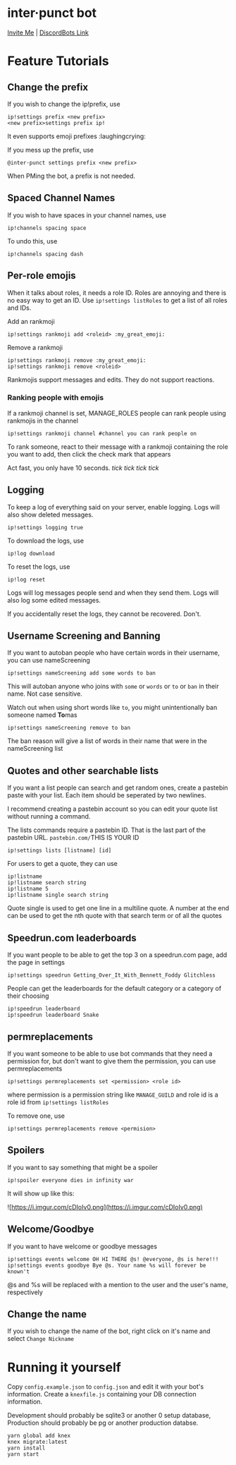 # inter·punct bot

[Invite Me](https://discordapp.com/api/oauth2/authorize?client_id=433078185555656705&permissions=268445780&scope=bot) | [DiscordBots Link](https://discordbots.org/bot/433078185555656705)

<!-- [![Discuss](https://img.shields.io/discord/446481361692524545.svg)](https://discord.gg/j7qpZdE) -->

# Feature Tutorials

## Change the prefix

If you wish to change the ip!prefix, use

    ip!settings prefix <new prefix>
    <new prefix>settings prefix ip!

It even supports emoji prefixes :laughingcrying:

If you mess up the prefix, use

    @inter·punct settings prefix <new prefix>

When PMing the bot, a prefix is not needed.

## Spaced Channel Names

If you wish to have spaces in your channel names, use

    ip!channels spacing space

To undo this, use

    ip!channels spacing dash

## Per-role emojis

When it talks about roles, it needs a role ID. Roles are annoying and there is no easy way to get an ID. Use `ip!settings listRoles` to get a list of all roles and IDs.

Add an rankmoji

    ip!settings rankmoji add <roleid> :my_great_emoji:

Remove a rankmoji

    ip!settings rankmoji remove :my_great_emoji:
    ip!settings rankmoji remove <roleid>

Rankmojis support messages and edits. They do not support reactions.

### Ranking people with emojis

If a rankmoji channel is set, MANAGE_ROLES people can rank people using rankmojis in the channel

    ip!settings rankmoji channel #channel you can rank people on

To rank someone, react to their message with a rankmoji containing the role you want to add, then click the check mark that appears

Act fast, you only have 10 seconds. *tick* *tick* *tick* *tick*

## Logging

To keep a log of everything said on your server, enable logging. Logs will also show deleted messages.

    ip!settings logging true

To download the logs, use

    ip!log download

To reset the logs, use

    ip!log reset

Logs will log messages people send and when they send them. Logs will also log some edited messages.

If you accidentally reset the logs, they cannot be recovered. Don't.

## Username Screening and Banning

If you want to autoban people who have certain words in their username, you can use nameScreening

    ip!settings nameScreening add some words to ban

This will autoban anyone who joins with `some` or `words` or `to` or `ban` in their name. Not case sensitive.

Watch out when using short words like `to`, you might unintentionally ban someone named **To**mas

    ip!settings nameScreening remove to ban

The ban reason will give a list of words in their name that were in the nameScreening list

## Quotes and other searchable lists

If you want a list people can search and get random ones, create a pastebin paste with your list. Each item should be seperated by two newlines.

I recommend creating a pastebin account so you can edit your quote list without running a command.

The lists commands require a pastebin ID. That is the last part of the pastebin URL. `pastebin.com/`THIS IS YOUR ID

    ip!settings lists [listname] [id]

For users to get a quote, they can use

    ip!listname
    ip!listname search string
    ip!listname 5
    ip!listname single search string

Quote single is used to get one line in a multiline quote. A number at the end can be used to get the nth quote with that search term or of all the quotes

## Speedrun.com leaderboards

If you want people to be able to get the top 3 on a speedrun.com page, add the page in settings

    ip!settings speedrun Getting_Over_It_With_Bennett_Foddy Glitchless

People can get the leaderboards for the default category or a category of their choosing

    ip!speedrun leaderboard
    ip!speedrun leaderboard Snake

## permreplacements

If you want someone to be able to use bot commands that they need a permission for, but don't want to give them the permission, you can use permreplacements

    ip!settings permreplacements set <permission> <role id>

where permission is a permission string like `MANAGE_GUILD` and role id is a role id from `ip!settings listRoles`

To remove one, use

    ip!settings permreplacements remove <permision>

## Spoilers

If you want to say something that might be a spoiler

    ip!spoiler everyone dies in infinity war

It will show up like this:

![https://i.imgur.com/cDIoIv0.png](https://i.imgur.com/cDIoIv0.png)

## Welcome/Goodbye

If you want to have welcome or goodbye messages

    ip!settings events welcome OH HI THERE @s! @everyone, @s is here!!!
    ip!settings events goodbye Bye @s. Your name %s will forever be known't

@s and %s will be replaced with a mention to the user and the user's name, respectively

## Change the name

If you wish to change the name of the bot, right click on it's name and select `Change Nickname`

# Running it yourself

Copy `config.example.json` to `config.json` and edit it with your bot's information. Create a `knexfile.js` containing your DB connection information.

Development should probably be sqlite3 or another 0 setup database, Production should probably be pg or another production databse.

    yarn global add knex
    knex migrate:latest
    yarn install
    yarn start
